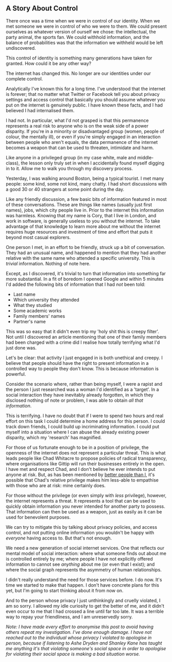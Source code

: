 ## A Story About Control

There once was a time when we were in control of our identity. When we met
someone we were in control of who we were to them. We could present ourselves
as whatever version of ourself we chose: the intellectual, the party animal,
the sports fan. We could withhold information, and the balance of probabilities
was that the information we withheld would be left undiscovered.

This control of identity is something many generations have taken for granted.
How could it be any other way?

The internet has changed this. No longer are our identities under our complete
control.

Analytically I've known this for a long time. I've understood that the internet
is forever; that no matter what Twitter or Facebook tell you about privacy
settings and access control that basically you should assume whatever you put
on the internet is genuinely public. I have known these facts, and I had
believed I had internalised them.

I had not. In particular, what I'd not grasped is that this permanence
represents a real risk to anyone who is on the weak side of a power disparity.
If you're in a minority or disadvantaged group (women, people of colour, the
mentally ill), or even if you're simply engaged in an interaction between
people who aren't equals, the data permanence of the internet becomes a weapon
that can be used to threaten, intimidate and harm.

Like anyone in a privileged group (in my case white, male and middle-class),
the lesson only truly set in when I accidentally found myself digging in to it.
Allow me to walk you through my discovery process.

Yesterday, I was walking around Boston, being a typical tourist. I met many
people: some kind, some not kind, many chatty. I had short discussions with
a good 30 or 40 strangers at some point during the day.

Like any friendly discussion, a few basic bits of information featured in most
of these conversations. These are things like names (usually just first names),
jobs, which city people live in. Prior to the internet this information was
harmless. Knowing that my name is Cory, that I live in London, and work in
software, is generally useless to you without the internet. To take advantage
of that knowledge to learn more about me without the internet requires huge
resources and investment of time and effort that puts it beyond most casual
explorers.

One person I met, in an effort to be friendly, struck up a bit of conversation.
They had an unusual name, and happened to mention that they had another
relative with the same name who attended a specific university. This is
_trivial_ information. Nothing of note here.

Except, as I discovered, it's trivial to turn that information into something
far more substantial. In a fit of boredom I opened Google and within 5 minutes
I'd added the following bits of information that I had _not_ been told:

- Last name
- Which university they attended
- What they studied
- Some academic works
- Family members' names
- Partner's name

This was so easy that it didn't even trip my 'holy shit this is creepy filter'.
Not until I discovered an article mentioning that one of their family members
had been charged with a crime did I realise how totally terrifying what I'd
just done was.

Let's be clear: that activity I just engaged in is both unethical and creepy.
I believe that people should have the right to present information in a
controlled way to people they don't know. This is because information is
powerful.

Consider the scenario where, rather than being myself, I were a rapist and the
person I just researched was a woman I'd identified as a 'target'. In a social
interaction they have inevitably already forgotten, in which they disclosed
nothing of note or problem, I was able to obtain _all that information_.

This is terrifying. I have no doubt that if I were to spend two hours and real
effort on this task I could determine a home address for this person. I could
track down friends, I could build up incriminating information. I could put
myself into a situation where I can abuse the already existing power disparity,
which my 'research' has magnified.

For those of us fortunate enough to be in a position of privilege, the openness
of the internet does not represent a particular threat. This is what leads
people like Chad Whitacre to propose policies of radical transparency, where
organisations like Gittip will run their businesses entirely in the open. I
have met and respect Chad, and I don't believe he ever intends to put anyone at
risk. But, as has been mentioned by
[better people than I](http://www.terminally-incoherent.com/blog/2014/05/21/thoughts-on-radical-transparency/),
it's possible that Chad's relative privilege makes him less-able to empathise
with those who are at risk: mine certainly does.

For those without the privilege (or even simply with _less_ privilege),
however, the internet represents a threat. It represents a tool that can be
used to quickly obtain information you never intended for another party to
possess. That information can then be used as a weapon, just as easily as it
can be used for benevolent purposes.

We can try to mitigate this by talking about privacy policies, and access
control, and not putting online information you wouldn't be happy with
_everyone_ having access to. But that's not enough.

We need a new generation of social internet services. One that reflects our
mental model of social interaction: where what someone finds out about me is
controlled entirely by me; where people I have not explicitly offered
information to cannot see _anything_ about me (or even that I exist); and where
the social graph represents the asymmetry of human relationships.

I didn't really understand the need for those services before. I do now. It's
time we started to make that happen. I don't have concrete plans for this yet,
but I'm going to start thinking about it from now on.

And to the person whose privacy I just unthinkingly and cruelly violated, I am
so sorry. I allowed my idle curiosity to get the better of me, and it didn't
even occur to me that I had crossed a line until far too late. It was a
terrible way to repay your friendliness, and I am unreservedly sorry.

*Note: I have made every effort to anonymise this post to avoid having others
repeat my investigation. I've done enough damage. I have not reached out to the
individual whose privacy I violated to apologise in person, because if
listening to Ashe Dryden and Shanley Kane has taught me anything it's that
violating someone's social space in order to apologise for violating their
social space is making a bad situation worse.*
